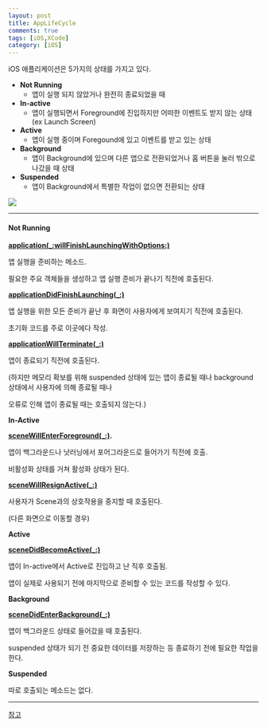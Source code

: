 ```yaml
---
layout: post
title: AppLifeCycle
comments: true
tags: [iOS,XCode]
category: [iOS]
---
```


iOS 애플리케이션은 5가지의 상태를 가지고 있다.

- **Not Running**
  - 앱이 실행 되지 않았거나 완전히 종료되었을 때
- **In-active**
  - 앱이 실행되면서 Foreground에 진입하지만 어떠한 이벤트도 받지 않는 상태 (ex Launch Screen)
- **Active**
  - 앱이 실행 중이며 Foregound에 있고 이벤트를 받고 있는 상태
- **Background**
  - 앱이 Background에 있으며 다른 앱으로 전환되었거나 홈 버튼을 눌러 밖으로 나갔을 때 상태
- **Suspended**
  - 앱이 Background에서 특별한 작업이 없으면 전환되는 상태



<img align = "center" src = "https://img1.daumcdn.net/thumb/R1280x0/?scode=mtistory2&fname=https%3A%2F%2Fblog.kakaocdn.net%2Fdn%2FHOlZG%2FbtqLpSPYXIk%2Fv5Cyv6iAkQ4dGSAxgrvvx0%2Fimg.png">

---

#### **Not Running**

**[application(_:willFinishLaunchingWithOptions:)](https://developer.apple.com/documentation/uikit/uiapplicationdelegate/1623032-application)**

앱 실행을 준비하는 메소드.

필요한 주요 객체들을 생성하고 앱 실행 준비가 끝나기 직전에 호출된다.

 

**[applicationDidFinishLaunching(_:)](https://developer.apple.com/documentation/uikit/uiapplicationdelegate/1623053-applicationdidfinishlaunching)** 

앱 실행을 위한 모든 준비가 끝난 후 화면이 사용자에게 보여지기 직전에 호출된다.

초기화 코드를 주로 이곳에다 작성.

 

**[applicationWillTerminate(_:)](https://developer.apple.com/documentation/uikit/uiapplicationdelegate/1623111-applicationwillterminate)**

앱이 종료되기 직전에 호출된다.

(하지만 메모리 확보를 위해 suspended 상태에 있는 앱이 종료될 때나 background 상태에서 사용자에 의해 종료될 때나

오류로 인해 앱이 종료될 때는 호출되지 않는다.)

 

**In-Active**

 

**[sceneWillEnterForeground(_:)](https://developer.apple.com/documentation/uikit/uiscenedelegate/3197918-scenewillenterforeground).**

앱이 백그라운드나 낫러닝에서 포어그라운드로 들어가기 직전에 호출.

비활성화 상태를 거쳐 활성화 상태가 된다.

 

**[sceneWillResignActive(_:)](https://developer.apple.com/documentation/uikit/uiscenedelegate/3197919-scenewillresignactive)**

사용자가 Scene과의 상호작용을 중지할 때 호출된다.

(다른 화면으로 이동할 경우)

 

 

**Active**

**[sceneDidBecomeActive](https://developer.apple.com/documentation/uikit/uiscenedelegate/3197915-scenedidbecomeactive)[(_:)](https://developer.apple.com/documentation/uikit/uiscenedelegate/3197915-scenedidbecomeactive)**

앱이 In-active에서 Active로 진입하고 난 직후 호출됨.

앱이 실제로 사용되기 전에 마지막으로 준비할 수 있는 코드를 작성할 수 있다.

 

**Background** 

**[sceneDidEnterBackground(_:)](https://developer.apple.com/documentation/uikit/uiscenedelegate/3197917-scenedidenterbackground?language=objc)**

앱이 백그라운드 상태로 들어갔을 때 호출된다.

suspended 상태가 되기 전 중요한 데이터를 저장하는 등 종료하기 전에 필요한 작업을 한다.

 

**Suspended** 

따로 호출되는 메소드는 없다.


---

[참고](https://fomaios.tistory.com/entry/%EC%95%B1-%EC%83%9D%EB%AA%85%EC%A3%BC%EA%B8%B0App-LifeCycle-1)

